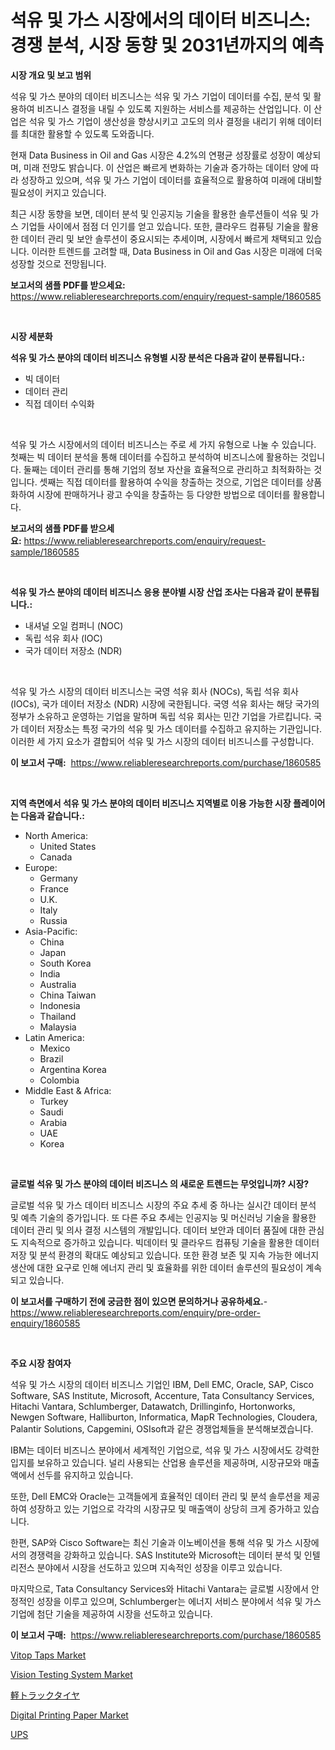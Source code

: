<p><h1>석유 및 가스 시장에서의 데이터 비즈니스: 경쟁 분석, 시장 동향 및 2031년까지의 예측</h1></p><p><strong>시장 개요 및 보고 범위</strong></p>
<p><p>석유 및 가스 분야의 데이터 비즈니스는 석유 및 가스 기업이 데이터를 수집, 분석 및 활용하여 비즈니스 결정을 내릴 수 있도록 지원하는 서비스를 제공하는 산업입니다. 이 산업은 석유 및 가스 기업이 생산성을 향상시키고 고도의 의사 결정을 내리기 위해 데이터를 최대한 활용할 수 있도록 도와줍니다.</p><p>현재 Data Business in Oil and Gas 시장은 4.2%의 연평균 성장률로 성장이 예상되며, 미래 전망도 밝습니다. 이 산업은 빠르게 변화하는 기술과 증가하는 데이터 양에 따라 성장하고 있으며, 석유 및 가스 기업이 데이터를 효율적으로 활용하여 미래에 대비할 필요성이 커지고 있습니다.</p><p>최근 시장 동향을 보면, 데이터 분석 및 인공지능 기술을 활용한 솔루션들이 석유 및 가스 기업들 사이에서 점점 더 인기를 얻고 있습니다. 또한, 클라우드 컴퓨팅 기술을 활용한 데이터 관리 및 보안 솔루션이 중요시되는 추세이며, 시장에서 빠르게 채택되고 있습니다. 이러한 트렌드를 고려할 때, Data Business in Oil and Gas 시장은 미래에 더욱 성장할 것으로 전망됩니다.</p></p>
<p><strong>보고서의 샘플 PDF를 받으세요:</strong> <a href="https://www.reliableresearchreports.com/enquiry/request-sample/1860585">https://www.reliableresearchreports.com/enquiry/request-sample/1860585</a></p>
<p>&nbsp;</p>
<p><strong>시장 세분화</strong></p>
<p><strong>석유 및 가스 분야의 데이터 비즈니스 유형별 시장 분석은 다음과 같이 분류됩니다.:</strong></p>
<p><ul><li>빅 데이터</li><li>데이터 관리</li><li>직접 데이터 수익화</li></ul></p>
<p>&nbsp;</p>
<p><p>석유 및 가스 시장에서의 데이터 비즈니스는 주로 세 가지 유형으로 나눌 수 있습니다. 첫째는 빅 데이터 분석을 통해 데이터를 수집하고 분석하여 비즈니스에 활용하는 것입니다. 둘째는 데이터 관리를 통해 기업의 정보 자산을 효율적으로 관리하고 최적화하는 것입니다. 셋째는 직접 데이터를 활용하여 수익을 창출하는 것으로, 기업은 데이터를 상품화하여 시장에 판매하거나 광고 수익을 창출하는 등 다양한 방법으로 데이터를 활용합니다.</p></p>
<p><strong>보고서의 샘플 PDF를 받으세요:</strong>&nbsp;<a href="https://www.reliableresearchreports.com/enquiry/request-sample/1860585">https://www.reliableresearchreports.com/enquiry/request-sample/1860585</a></p>
<p>&nbsp;</p>
<p><strong> 석유 및 가스 분야의 데이터 비즈니스 응용 분야별 시장 산업 조사는 다음과 같이 분류됩니다.:</strong></p>
<p><ul><li>내셔널 오일 컴퍼니 (NOC)</li><li>독립 석유 회사 (IOC)</li><li>국가 데이터 저장소 (NDR)</li></ul></p>
<p>&nbsp;</p>
<p><p>석유 및 가스 시장의 데이터 비즈니스는 국영 석유 회사 (NOCs), 독립 석유 회사 (IOCs), 국가 데이터 저장소 (NDR) 시장에 국한됩니다. 국영 석유 회사는 해당 국가의 정부가 소유하고 운영하는 기업을 말하며 독립 석유 회사는 민간 기업을 가르킵니다. 국가 데이터 저장소는 특정 국가의 석유 및 가스 데이터를 수집하고 유지하는 기관입니다. 이러한 세 가지 요소가 결합되어 석유 및 가스 시장의 데이터 비즈니스를 구성합니다.</p></p>
<p><strong>이 보고서 구매:</strong>&nbsp; <a href="https://www.reliableresearchreports.com/purchase/1860585">https://www.reliableresearchreports.com/purchase/1860585</a></p>
<p>&nbsp;</p>
<p><strong>지역 측면에서 석유 및 가스 분야의 데이터 비즈니스 지역별로 이용 가능한 시장 플레이어는 다음과 같습니다.:</strong></p>
<p><ul>
    <li>
        North America:
        <ul>
            <li>United States</li>
            <li>Canada</li>
        </ul>
    </li>
    <li>
        Europe:
        <ul>
            <li>Germany</li>
            <li>France</li>
            <li>U.K.</li>
            <li>Italy</li>
            <li>Russia</li>
        </ul>
    </li>
    <li>
        Asia-Pacific:
        <ul>
            <li>China</li>
            <li>Japan</li>
            <li>South Korea</li>
            <li>India</li>
            <li>Australia</li>
            <li>China Taiwan</li>
            <li>Indonesia</li>
            <li>Thailand</li>
            <li>Malaysia</li>
        </ul>
    </li>
    <li>
        Latin America:
        <ul>
            <li>Mexico</li>
            <li>Brazil</li>
            <li>Argentina Korea</li>
            <li>Colombia</li>
        </ul>
    </li>
    <li>
        Middle East & Africa:
        <ul>
            <li>Turkey</li>
            <li>Saudi</li>
            <li>Arabia</li>
            <li>UAE</li>
            <li>Korea</li>
        </ul>
    </li>
    </ul></p>
<p>&nbsp;</p>
<p><strong>글로벌 석유 및 가스 분야의 데이터 비즈니스 의 새로운 트렌드는 무엇입니까? 시장?</strong></p>
<p><p>글로벌 석유 및 가스 데이터 비즈니스 시장의 주요 추세 중 하나는 실시간 데이터 분석 및 예측 기술의 증가입니다. 또 다른 주요 추세는 인공지능 및 머신러닝 기술을 활용한 데이터 관리 및 의사 결정 시스템의 개발입니다. 데이터 보안과 데이터 품질에 대한 관심도 지속적으로 증가하고 있습니다. 빅데이터 및 클라우드 컴퓨팅 기술을 활용한 데이터 저장 및 분석 환경의 확대도 예상되고 있습니다. 또한 환경 보존 및 지속 가능한 에너지 생산에 대한 요구로 인해 에너지 관리 및 효율화를 위한 데이터 솔루션의 필요성이 계속되고 있습니다.</p></p>
<p><strong>이 보고서를 구매하기 전에 궁금한 점이 있으면 문의하거나 공유하세요.</strong>- <a href="https://www.reliableresearchreports.com/enquiry/pre-order-enquiry/1860585">https://www.reliableresearchreports.com/enquiry/pre-order-enquiry/1860585</a></p>
<p>&nbsp;</p>
<p><strong>주요 시장 참여자</strong></p>
<p><p>석유 및 가스 시장의 데이터 비즈니스 기업인 IBM, Dell EMC, Oracle, SAP, Cisco Software, SAS Institute, Microsoft, Accenture, Tata Consultancy Services, Hitachi Vantara, Schlumberger, Datawatch, Drillinginfo, Hortonworks, Newgen Software, Halliburton, Informatica, MapR Technologies, Cloudera, Palantir Solutions, Capgemini, OSIsoft과 같은 경쟁업체들을 분석해보겠습니다.</p><p>IBM는 데이터 비즈니스 분야에서 세계적인 기업으로, 석유 및 가스 시장에서도 강력한 입지를 보유하고 있습니다. 널리 사용되는 산업용 솔루션을 제공하며, 시장규모와 매출액에서 선두를 유지하고 있습니다.</p><p>또한, Dell EMC와 Oracle는 고객들에게 효율적인 데이터 관리 및 분석 솔루션을 제공하여 성장하고 있는 기업으로 각각의 시장규모 및 매출액이 상당히 크게 증가하고 있습니다.</p><p>한편, SAP와 Cisco Software는 최신 기술과 이노베이션을 통해 석유 및 가스 시장에서의 경쟁력을 강화하고 있습니다. SAS Institute와 Microsoft는 데이터 분석 및 인텔리전스 분야에서 시장을 선도하고 있으며 지속적인 성장을 이루고 있습니다.</p><p>마지막으로, Tata Consultancy Services와 Hitachi Vantara는 글로벌 시장에서 안정적인 성장을 이루고 있으며, Schlumberger는 에너지 서비스 분야에서 석유 및 가스 기업에 첨단 기술을 제공하여 시장을 선도하고 있습니다.</p></p>
<p><strong>이 보고서 구매:</strong>&nbsp;&nbsp;<a href="https://www.reliableresearchreports.com/purchase/1860585">https://www.reliableresearchreports.com/purchase/1860585</a></p>
<p><p><a href="https://issuu.com/reportprime-2/docs/vitop-taps-market-size-2030.pptx">Vitop Taps Market</a></p><p><a href="https://issuu.com/reportprime-2/docs/vision-testing-system-market-size-2030.pptx">Vision Testing System Market</a></p><p><a href="https://github.com/oqxogxyvqe90775/Market-Research-Report-List-1/blob/main/7391931193081.md">軽トラックタイヤ</a></p><p><a href="https://github.com/mauripalmi/Market-Research-Report-List-2/blob/main/digital-printing-paper-market.md">Digital Printing Paper Market</a></p><p><a href="https://github.com/lzrvbyqzftro57/Market-Research-Report-List-1/blob/main/5013897192848.md">UPS</a></p></p>
